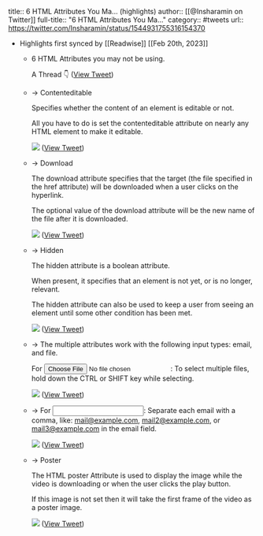 title:: 6 HTML Attributes You Ma... (highlights)
author:: [[@Insharamin on Twitter]]
full-title:: "6 HTML Attributes You Ma..."
category:: #tweets
url:: https://twitter.com/Insharamin/status/1544931755316154370

- Highlights first synced by [[Readwise]] [[Feb 20th, 2023]]
	- 6 HTML Attributes you may not be using.
	  
	  A Thread 👇 ([View Tweet](https://twitter.com/Insharamin/status/1544931755316154370))
	- → Contenteditable
	  
	  Specifies whether the content of an element is editable or not.
	  
	  All you have to do is set the contenteditable attribute on nearly any HTML element to make it editable. 
	  
	  ![](https://pbs.twimg.com/media/FXCzQLCWQAAj1bN.jpg) ([View Tweet](https://twitter.com/Insharamin/status/1544931765134974977))
	- → Download
	  
	  The download attribute specifies that the target (the file specified in the href attribute) will be downloaded when a user clicks on the hyperlink.
	  
	  The optional value of the download attribute will be the new name of the file after it is downloaded. 
	  
	  ![](https://pbs.twimg.com/media/FXCzRMYXwAMRgZT.jpg) ([View Tweet](https://twitter.com/Insharamin/status/1544931783137021954))
	- → Hidden
	  
	  The hidden attribute is a boolean attribute.
	  
	  When present, it specifies that an element is not yet, or is no longer, relevant.
	  
	  The hidden attribute can also be used to keep a user from seeing an element until some other condition has been met. 
	  
	  ![](https://pbs.twimg.com/media/FXCzRkGWYAYxRPM.jpg) ([View Tweet](https://twitter.com/Insharamin/status/1544931789612916738))
	- → The multiple attributes work with the following input types: email, and file.
	  
	  For <input type="file"> : To select multiple files, hold down the CTRL or SHIFT key while selecting. 
	  
	  ![](https://pbs.twimg.com/media/FXCzSUBX0AM0lDw.jpg) ([View Tweet](https://twitter.com/Insharamin/status/1544931801885511681))
	- → For <input type="email">: 
	  Separate each email with a comma, like: mail@example.com, mail2@example.com, or mail3@example.com in the email field. 
	  
	  ![](https://pbs.twimg.com/media/FXCzSn3XoAIY8Fw.jpg) ([View Tweet](https://twitter.com/Insharamin/status/1544931807451353089))
	- → Poster 
	  
	  The HTML poster Attribute is used to display the image while the video is downloading or when the user clicks the play button.
	  
	  If this image is not set then it will take the first frame of the video as a poster image. 
	  
	  ![](https://pbs.twimg.com/media/FXCzS-HXEAI1NYb.png) ([View Tweet](https://twitter.com/Insharamin/status/1544931813583474690))